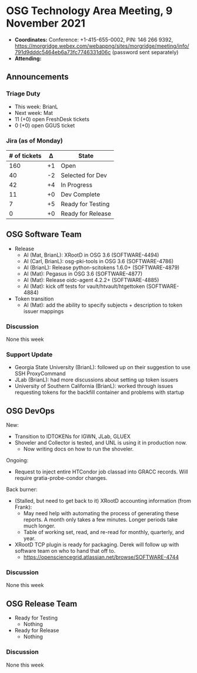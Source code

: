 # OSG Technology Area Meeting, 9 November 2021

-   **Coordinates:** Conference: +1-415-655-0002, PIN: 146 266 9392,
    <https://morgridge.webex.com/webappng/sites/morgridge/meeting/info/791d9dddc5464eb6a73fc7746331d06c> (password sent separately)
-   **Attending:**

## Announcements

### Triage Duty

-   This week: BrianL
-   Next week: Mat
-   11 (+0) open FreshDesk tickets
-   0 (+0) open GGUS ticket

### Jira (as of Monday)

| # of tickets | &Delta; | State             |
|--------------|---------|-------------------|
| 160          | +1      | Open              |
| 40           | -2      | Selected for Dev  |
| 42           | +4      | In Progress       |
| 11           | +0      | Dev Complete      |
| 7            | +5      | Ready for Testing |
| 0            | +0      | Ready for Release |

## OSG Software Team

-   Release
    -   AI (Mat, BrianL): XRootD in OSG 3.6 (SOFTWARE-4494)
    -   AI (Carl, BrianL): osg-pki-tools in OSG 3.6 (SOFTWARE-4786)
    -   AI (BrianL): Release python-scitokens 1.6.0+ (SOFTWARE-4879)
    -   AI (Mat): Pegasus in OSG 3.6 (SOFTWARE-4877)
    -   AI (Mat): Release oidc-agent 4.2.2+ (SOFTWARE-4885)
    -   AI (Mat): kick off tests for vault/htvault/htgettoken (SOFTWARE-4884)
-   Token transition
    -   AI (Mat): add the ability to specify subjects + description to token issuer mappings

### Discussion

None this week

### Support Update

-   Georgia State University (BrianL): followed up on their suggestion to use SSH ProxyCommand
-   JLab (BrianL): had more discussions about setting up token issuers
-   University of Southern California (BrianL): worked through issues requesting tokens for the backfill container and
    problems with startup

## OSG DevOps

New:
-   Transition to IDTOKENs for IGWN, JLab, GLUEX
-   Shoveler and Collector is tested, and UNL is using it in production now.
    - Now writing docs on how to run the shoveler.

Ongoing:
-   Request to inject entire HTCondor job classad into GRACC records. Will require gratia-probe-condor changes.  

Back burner:
-   (Stalled, but need to get back to it) XRootD accounting information (from Frank):
    -   May need help with automating the process of generating these reports.  A month only takes a few minutes.  Longer periods take much longer.
    -   Table of working set, read, and re-read for monthly, quarterly, and year.
-   XRootD TCP plugin is ready for packaging.  Derek will follow up with software team on who to hand that off to.
    -   https://opensciencegrid.atlassian.net/browse/SOFTWARE-4744

### Discussion

None this week

## OSG Release Team

-   Ready for Testing
    -   Nothing
-   Ready for Release
    -   Nothing

### Discussion

None this week
